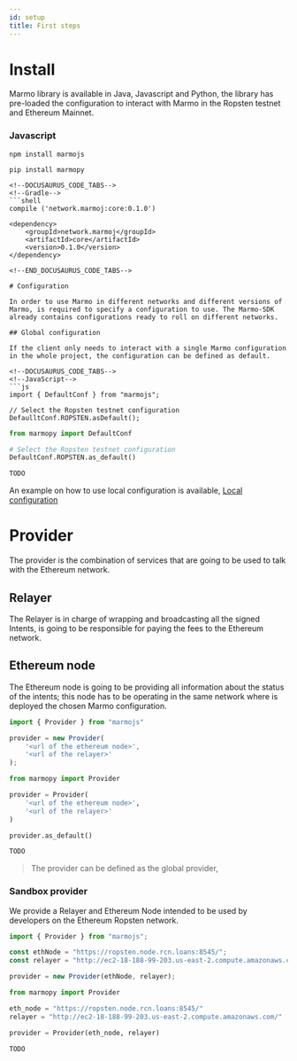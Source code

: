 ```yaml
---
id: setup
title: First steps
---
```


# Install

Marmo library is available in Java, Javascript and Python, the library has pre-loaded the configuration to interact with Marmo in the Ropsten testnet and Ethereum Mainnet.

### Javascript

<!--DOCUSAURUS_CODE_TABS-->
<!--JavaScript-->
```shell
npm install marmojs
```
<!--Python-->
```shell
pip install marmopy
```
<!--Java-->
```shell
<!--DOCUSAURUS_CODE_TABS-->
<!--Gradle-->
```shell
compile ('network.marmoj:core:0.1.0')
```
<!--Maven-->
```shell
<dependency>
    <groupId>network.marmoj</groupId>
    <artifactId>core</artifactId>
    <version>0.1.0</version>
</dependency>
```
<!--END_DOCUSAURUS_CODE_TABS-->
```
<!--END_DOCUSAURUS_CODE_TABS-->

# Configuration

In order to use Marmo in different networks and different versions of Marmo, is required to specify a configuration to use. The Marmo-SDK already contains configurations ready to roll on different networks.

## Global configuration

If the client only needs to interact with a single Marmo configuration in the whole project, the configuration can be defined as default.

<!--DOCUSAURUS_CODE_TABS-->
<!--JavaScript-->
```js
import { DefaultConf } from "marmojs";

// Select the Ropsten testnet configuration
DefaulltConf.ROPSTEN.asDefault();
```
<!--Python-->
```python
from marmopy import DefaultConf

# Select the Ropsten testnet configuration
DefaultConf.ROPSTEN.as_default()
```
<!--Java-->
```java
TODO
```
<!--END_DOCUSAURUS_CODE_TABS-->

An example on how to use local configuration is available, [Local configuration](wallet#using-a-custom-configuration)

# Provider

The provider is the combination of services that are going to be used to talk with the Ethereum network.

## Relayer

The Relayer is in charge of wrapping and broadcasting all the signed Intents, is going to be responsible for paying the fees to the Ethereum network.

## Ethereum node

The Ethereum node is going to be providing all information about the status of the intents; this node has to be operating in the same network where is deployed the chosen Marmo configuration.


<!--DOCUSAURUS_CODE_TABS-->
<!--JavaScript-->
```js
import { Provider } from "marmojs"

provider = new Provider(
    '<url of the ethereum node>',
    '<url of the relayer>'
);
```
<!--Python-->
```python
from marmopy import Provider

provider = Provider(
    '<url of the ethereum node>',
    '<url of the relayer>'
)

provider.as_default()
```
<!--Java-->
```java
TODO
```
<!--END_DOCUSAURUS_CODE_TABS-->
> The provider can be defined as the global provider, 

### Sandbox provider

We provide a Relayer and Ethereum Node intended to be used by developers on the Ethereum Ropsten network.

<!--DOCUSAURUS_CODE_TABS-->
<!--JavaScript-->
```js
import { Provider } from "marmojs";

const ethNode = "https://ropsten.node.rcn.loans:8545/";
const relayer = "http://ec2-18-188-99-203.us-east-2.compute.amazonaws.com/";

provider = new Provider(ethNode, relayer);
```
<!--Python-->
```python
from marmopy import Provider

eth_node = "https://ropsten.node.rcn.loans:8545/"
relayer = "http://ec2-18-188-99-203.us-east-2.compute.amazonaws.com/"

provider = Provider(eth_node, relayer)
```
<!--Java-->
```java
TODO
```
<!--END_DOCUSAURUS_CODE_TABS-->
